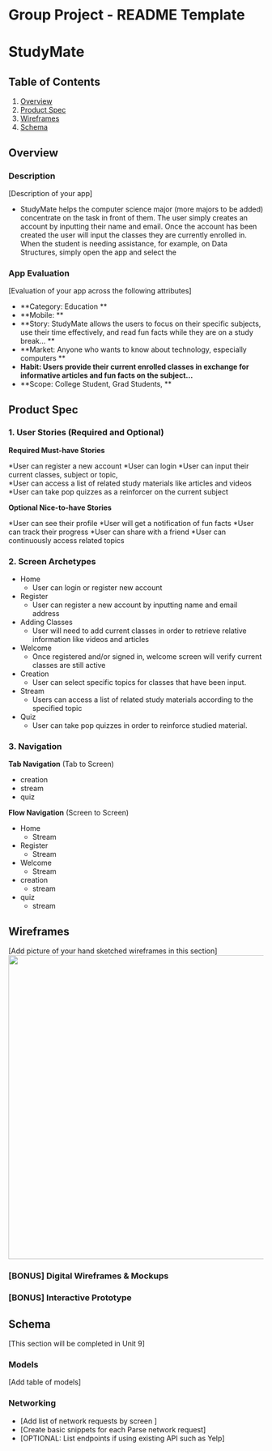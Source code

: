 Group Project - README Template
===

# StudyMate

## Table of Contents
1. [Overview](#Overview)
1. [Product Spec](#Product-Spec)
1. [Wireframes](#Wireframes)
2. [Schema](#Schema)

## Overview
### Description
[Description of your app]
- StudyMate helps the computer science major (more majors to be added) concentrate on the task in front of them. The user simply creates an account by inputting their name and email. Once the account has been created the user will input the classes they are currently enrolled in. When the student is needing assistance, for example, on Data Structures, simply open the app and select the 

### App Evaluation
[Evaluation of your app across the following attributes]
- **Category: Education **
- **Mobile: **
- **Story: StudyMate allows the users to focus on their specific subjects, use their time effectively, and read fun facts while they are on a study break... **
- **Market: Anyone who wants to know about technology, especially computers **
- **Habit: Users provide their current enrolled classes in exchange for informative articles and fun facts on the subject...**
- **Scope:  College Student, Grad Students, **

## Product Spec

### 1. User Stories (Required and Optional)

**Required Must-have Stories**

*User can register a new account 
*User can login 
*User can input their current classes, subject or topic,  
*User can access a list of related study materials like articles and videos
*User can take pop quizzes as a reinforcer on the current subject 

**Optional Nice-to-have Stories**

*User can see their profile 
*User will get a notification of fun facts
*User can track their progress
*User can share with a friend 
*User can continuously access related topics 

### 2. Screen Archetypes

* Home 
    * User can login or register new account
* Register
    * User can register a new account by inputting name and email address
* Adding Classes
    * User will need to add current classes in order to retrieve relative information like videos and articles
* Welcome
    * Once registered and/or signed in, welcome screen will verify current classes are still active 
* Creation
  * User can select specific topics for classes that have been input.
* Stream 
  * Users can access a list of related study materials according to the specified topic
* Quiz
  * User can take pop quizzes in order to reinforce studied material. 
### 3. Navigation

**Tab Navigation** (Tab to Screen)

* creation
* stream
* quiz

**Flow Navigation** (Screen to Screen)
* Home 
  * Stream 
* Register
  * Stream 
* Welcome
  * Stream
* creation
  * stream
* quiz
  * stream
 
## Wireframes
[Add picture of your hand sketched wireframes in this section]
<img src="https://media.giphy.com/media/Y4W4fo5Uk0Vy1WG7qI/giphy.gif" width=600>

### [BONUS] Digital Wireframes & Mockups

### [BONUS] Interactive Prototype

## Schema 
[This section will be completed in Unit 9]
### Models
[Add table of models]
### Networking
- [Add list of network requests by screen ]
- [Create basic snippets for each Parse network request]
- [OPTIONAL: List endpoints if using existing API such as Yelp]
